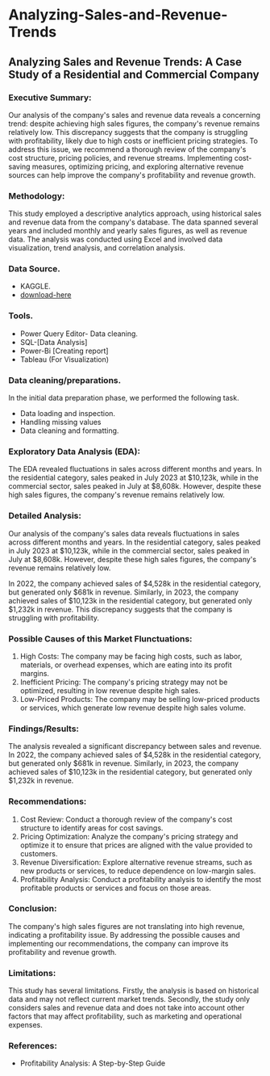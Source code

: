 # Analyzing-Sales-and-Revenue-Trends


## Analyzing Sales and Revenue Trends: A Case Study of a Residential and Commercial Company

### Executive Summary:

Our analysis of the company's sales and revenue data reveals a concerning trend: despite achieving high sales figures, the company's revenue remains relatively low. This discrepancy suggests that the company is struggling with profitability, likely due to high costs or inefficient pricing strategies. To address this issue, we recommend a thorough review of the company's cost structure, pricing policies, and revenue streams. Implementing cost-saving measures, optimizing pricing, and exploring alternative revenue sources can help improve the company's profitability and revenue growth.

### Methodology:

This study employed a descriptive analytics approach, using historical sales and revenue data from the company's database. The data spanned several years and included monthly and yearly sales figures, as well as revenue data. The analysis was conducted using Excel and involved data visualization, trend analysis, and correlation analysis.


### Data Source.
 - KAGGLE.
 - [download-here](https://www.kaggle.com)

### Tools.
 - Power Query Editor- Data cleaning.
 - SQL-[Data Analysis]
 - Power-Bi [Creating report]
 - Tableau (For Visualization)

### Data cleaning/preparations.

In the initial data preparation phase, we performed the following task.
 - Data loading and inspection.
 - Handling missing values
 - Data cleaning and formatting.

### Exploratory Data Analysis (EDA):

The EDA revealed fluctuations in sales across different months and years. In the residential category, sales peaked in July 2023 at $10,123k, while in the commercial sector, sales peaked in July at $8,608k. However, despite these high sales figures, the company's revenue remains relatively low.

### Detailed Analysis:

Our analysis of the company's sales data reveals fluctuations in sales across different months and years. In the residential category, sales peaked in July 2023 at $10,123k, while in the commercial sector, sales peaked in July at $8,608k. However, despite these high sales figures, the company's revenue remains relatively low.

In 2022, the company achieved sales of $4,528k in the residential category, but generated only $681k in revenue. Similarly, in 2023, the company achieved sales of $10,123k in the residential category, but generated only $1,232k in revenue. This discrepancy suggests that the company is struggling with profitability.

### Possible Causes of this Market Flunctuations:

1. High Costs: The company may be facing high costs, such as labor, materials, or overhead expenses, which are eating into its profit margins.
2. Inefficient Pricing: The company's pricing strategy may not be optimized, resulting in low revenue despite high sales.
3. Low-Priced Products: The company may be selling low-priced products or services, which generate low revenue despite high sales volume.

### Findings/Results:

The analysis revealed a significant discrepancy between sales and revenue. In 2022, the company achieved sales of $4,528k in the residential category, but generated only $681k in revenue. Similarly, in 2023, the company achieved sales of $10,123k in the residential category, but generated only $1,232k in revenue.

### Recommendations:

1. Cost Review: Conduct a thorough review of the company's cost structure to identify areas for cost savings.
2. Pricing Optimization: Analyze the company's pricing strategy and optimize it to ensure that prices are aligned with the value provided to customers.
3. Revenue Diversification: Explore alternative revenue streams, such as new products or services, to reduce dependence on low-margin sales.
4. Profitability Analysis: Conduct a profitability analysis to identify the most profitable products or services and focus on those areas.

### Conclusion:

The company's high sales figures are not translating into high revenue, indicating a profitability issue. By addressing the possible causes and implementing our recommendations, the company can improve its profitability and revenue growth.

### Limitations:

This study has several limitations. Firstly, the analysis is based on historical data and may not reflect current market trends. Secondly, the study only considers sales and revenue data and does not take into account other factors that may affect profitability, such as marketing and operational expenses.

### References:

- Profitability Analysis: A Step-by-Step Guide









